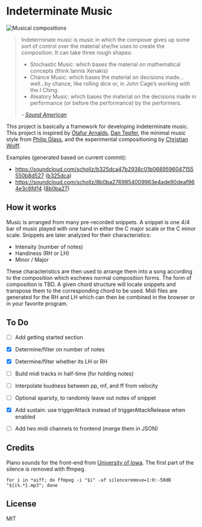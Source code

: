# Indeterminate Music

![Musical compositions](https://user-images.githubusercontent.com/6550035/54872482-b25bee80-4d81-11e9-9378-8b3d1414e649.jpg)



> Indeterminate music is music in which the composer gives up some sort of control over the material she/he uses to create the composition.  It can take three rough shapes:
> - Stochastic Music: which bases the material on mathematical concepts (think Iannis Xenakis)
> - Chance Music: which bases the material on decisions made…well…by chance, like rolling dice or, in John Cage’s working with the I Ching.
> - Aleatory Music: which bases the material on the decisions made in performance (or before the performance) by the performers.
>
> *- [Sound American](http://soundamerican.org/sa_archive/sa10/index.html)*

This project is basically a framework for developing indeterminate music. This project is inspired by [Ólafur Arnalds](https://en.wikipedia.org/wiki/%C3%93lafur_Arnalds#re:member_(2018)), [Dan Tepfer](https://www.npr.org/2017/07/24/538677517/fascinating-algorithm-dan-tepfers-player-piano-is-his-composing-partner), the minimal music style from [Philip Glass](https://en.wikipedia.org/wiki/Philip_Glass#1967%E2%80%931974:_Minimalism:_From_Strung_Out_to_Music_in_12_Parts), and the experimental compositioning by [Christian Wolff](http://www.paristransatlantic.com/magazine/interviews/wolff.html).

Examples (generated based on current commit):

- https://soundcloud.com/schollz/b325dca47b2938c01b0689596047155550b8d527 ([b325dca](https://github.com/schollz/indeterminate-music/commit/b325dca47b2938c01b0689596047155550b8d527))
- https://soundcloud.com/schollz/8b0ba2769854009963e4ade90deaf964e3c6fd14 ([8b0ba27](https://github.com/schollz/indeterminate-music/commit/8b0ba2769854009963e4ade90deaf964e3c6fd14))

## How it works

Music is arranged from many pre-recorded snippets. A snippet is one 4/4 bar of music played with one hand in either the C major scale or the C minor scale. Snippets are later analyzed for their characteristics:

- Intensity (number of notes)
- Handiness (RH or LH)
- Minor / Major

These characteristics are then used to arrange them into a song according to the composition which eschews normal composition forms. The form of composition is TBD. A given chord structure will locate snippets and transpose them to the corresponding chord to be used. Midi files are generated for the RH and LH which can then be combined in the browser or in your favorite program.

## To Do

- [ ] Add getting started section
- [x] Determine/filter on number of notes
- [x] Determine/filter whether its LH or RH
- [ ] Build midi tracks in half-time (for holding notes)
- [ ] Interpolate loudness between pp, mf, and ff from velocity
- [ ] Optional sparsity, to randomly leave out notes of snippet
- [x] Add sustain: use triggerAttack instead of triggerAttackRelease when enabled
- [ ] Add two midi channels to frontend (merge them in JSON)


## Credits

Piano sounds for the front-end from [University of Iowa](http://theremin.music.uiowa.edu/MISpiano.html). The first part of the silence is removed with ffmpeg.

```
for i in *aiff; do ffmpeg -i "$i" -af silenceremove=1:0:-50dB "${i%.*}.mp3"; done
```

## License 

MIT
